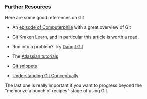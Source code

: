 ### Further Resources

Here are some good references on Git

- An [episode of Computerphile](https://www.youtube.com/watch?v=92sycL8ij-U) with a great overview of Git

- [Git Kraken Learn](https://www.gitkraken.com/learn), and in particular [this article](https://www.gitkraken.com/blog/git-vs-github) is worth a read.

- Run into a problem? Try [Dangit Git](https://dangitgit.com/en)

- The [Atlassian tutorials](https://www.atlassian.com/git)

- [Git snippets](https://www.30secondsofcode.org/git/p/1)

- [Understanding Git Conceptually](https://www.sbf5.com/~cduan/technical/git/)

The last one is really important if you want to progress beyond the "memorize a bunch of recipes" stage of using Git.




